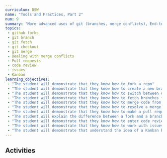 ```yaml
---
curriculum: DSW
name: "Tools and Practices, Part 2"
num: 9
summary: "More advanced uses of git (branches, merge conflicts), End-to-end integration testing, Continuous integration."
topics:
 - github forks
 - git branch
 - git fetch
 - git checkout
 - git merge
 - Dealing with merge conflicts
 - Pull requests
 - code review
 - issues
 - Kanban
learning_objectives:
 - "The student will demonstrate that they know how to fork a repo"
 - "The student will demonstrate that they know how to create a new branch"
 - "The student will demonstrate that they know how to switch between different branches"
 - "The student will demonstrate that they know how to fetch branches from the server"
 - "The student will demonstrate that they know how to merge code from one branch into another"
 - "The student will demonstrate that they know how to resolve a merge conflict"
 - "The student will demonstrate that they know how to make a pull request"
 - "The student will explain the difference between a fork and a branch, and between a remote and branch"
 - "The student will demonstrate that they know how to enter code review comments on a pull request"
 - "The student will demonstrate that they know how to work with issues in Github"
 - "The student will demonstrate that understand the idea of a Kanban board for tracking issues" 
---
```



## Activities



